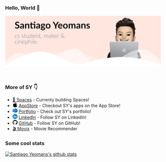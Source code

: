 ### Hello, World 👋

![](https://github.com/SYM1000/SYM1000/blob/master/gh-header.jpg)

[comment]: <> (*Santigo Yeomans* is a CS student from Mexico, who loves create things and learn something new everyday.)
[comment]: <> (Santiago Yeomans is currently working on several IOS apps.)
<br>

### More of SY 👇
* [🚀 Spaces](https://www.spacesapp.co) - Currenty building Spaces!
* ![](https://github.com/SYM1000/SYM1000/blob/master/Res/apple-logo.png) [AppStore](https://apps.apple.com/us/developer/santiago-yeomans/id1519365510) - Checkout SY's apps on the App Store! <br>
* ![](https://github.com/SYM1000/SYM1000/blob/master/Res/www.png) [Portfolio](http://www.santiagoyeomans.com/) - Check out SY's portfolio! <br>
* ![](https://github.com/SYM1000/SYM1000/blob/master/Res/linkedin.png) [LinkedIn](https://www.linkedin.com/in/santiago-yeomans/) - Follow SY on LinkedIn! <br>
* ![](https://github.com/SYM1000/SYM1000/blob/master/Res/logo.png) [GitHub](https://github.com/SYM1000) - Follow SY on GitHub!
* [🎬  Movix](https://github.com/SYM1000) - Movie Recommender


### Some cool stats
[![Santiago Yeomans's github stats](https://github-readme-stats.vercel.app/api?username=sym1000&count_private=true&show_icons=true)]()


<!--
<p align="center"> 
  Visitor count<br>
  <img src="https://profile-counter.glitch.me/sym1000/count.svg" />
</p>
-->

<!--
**SYM1000/SYM1000** is a ✨ _special_ ✨ repository because its `README.md` (this file) appears on your GitHub profile.

Here are some ideas to get you started:

- 🔭 I’m currently working on ...
- 🌱 I’m currently learning ...
- 👯 I’m looking to collaborate on ...
- 🤔 I’m looking for help with ...
- 💬 Ask me about ...
- 📫 How to reach me: ...
- 😄 Pronouns: ...
- ⚡ Fun fact: ...
-->
